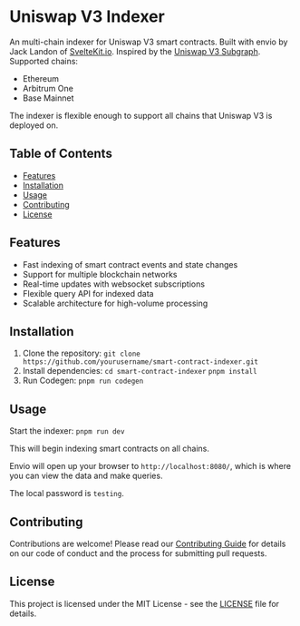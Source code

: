 # Uniswap V3 Indexer

An multi-chain indexer for Uniswap V3 smart contracts.
Built with envio by Jack Landon of [SvelteKit.io](https://sveltekit.io).
Inspired by the [Uniswap V3 Subgraph](https://github.com/Uniswap/v3-subgraph).
Supported chains:

- Ethereum
- Arbitrum One
- Base Mainnet

The indexer is flexible enough to support all chains that Uniswap V3 is deployed on.

## Table of Contents

- [Features](#features)
- [Installation](#installation)
- [Usage](#usage)
- [Contributing](#contributing)
- [License](#license)

## Features

- Fast indexing of smart contract events and state changes
- Support for multiple blockchain networks
- Real-time updates with websocket subscriptions
- Flexible query API for indexed data
- Scalable architecture for high-volume processing

## Installation

1. Clone the repository:
   `git clone https://github.com/yourusername/smart-contract-indexer.git`
2. Install dependencies:
   `cd smart-contract-indexer`
   `pnpm install`
3. Run Codegen:
   `pnpm run codegen`

## Usage

Start the indexer:
`pnpm run dev`

This will begin indexing smart contracts on all chains.

Envio will open up your browser to `http://localhost:8080/`, which is where you can view the data and make queries.

The local password is `testing`.

## Contributing

Contributions are welcome! Please read our [Contributing Guide](CONTRIBUTING.md) for details on our code of conduct and the process for submitting pull requests.

## License

This project is licensed under the MIT License - see the [LICENSE](LICENSE) file for details.

